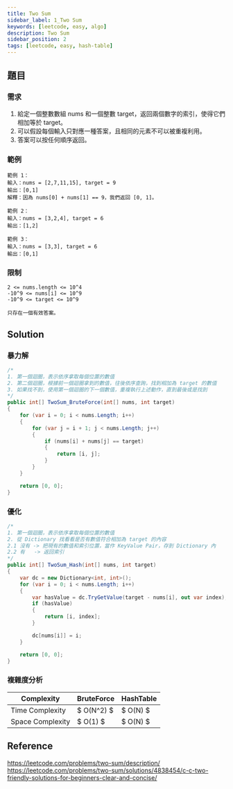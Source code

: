 ```yaml
---
title: Two Sum
sidebar_label: 1_Two Sum
keywords: [leetcode, easy, algo]
description: Two Sum
sidebar_position: 2
tags: [leetcode, easy, hash-table]
---
```


## 題目

### 需求
1. 給定一個整數數組 nums 和一個整數 target，返回兩個數字的索引，使得它們相加等於 target。  
2. 可以假設每個輸入只對應一種答案，且相同的元素不可以被重複利用。  
3. 答案可以按任何順序返回。

### 範例
```
範例 1：
輸入：nums = [2,7,11,15], target = 9
輸出：[0,1]
解釋：因為 nums[0] + nums[1] == 9，我們返回 [0, 1]。

範例 2：
輸入：nums = [3,2,4], target = 6
輸出：[1,2]

範例 3：
輸入：nums = [3,3], target = 6
輸出：[0,1]
```

### 限制
```
2 <= nums.length <= 10^4
-10^9 <= nums[i] <= 10^9
-10^9 <= target <= 10^9

只存在一個有效答案。
```

## Solution

### 暴力解

```csharp showLineNumbers
/*
1. 第一個迴圈，表示依序拿取每個位置的數值
2. 第二個迴圈，根據前一個迴圈拿到的數值，往後依序查詢，找到相加為 target 的數值
3. 如果找不到，使用第一個迴圈的下一個數值，重複執行上述動作，直到最後或是找到
*/
public int[] TwoSum_BruteForce(int[] nums, int target)
{
    for (var i = 0; i < nums.Length; i++)
    {
        for (var j = i + 1; j < nums.Length; j++)
        {
            if (nums[i] + nums[j] == target)
            {
                return [i, j];
            }
        }
    }

    return [0, 0];
}
```

### 優化

```csharp showLineNumbers
/*
1. 第一個迴圈，表示依序拿取每個位置的數值
2. 從 Dictionary 找看看是否有數值符合相加為 target 的內容
2.1 沒有 -> 把現有的數值和索引位置，當作 KeyValue Pair，存到 Dictionary 內
2.2 有   -> 返回索引
*/
public int[] TwoSum_Hash(int[] nums, int target)
{
    var dc = new Dictionary<int, int>();
    for (var i = 0; i < nums.Length; i++)
    {
        var hasValue = dc.TryGetValue(target - nums[i], out var index);
        if (hasValue)
        {
            return [i, index];
        }

        dc[nums[i]] = i;
    }

    return [0, 0];
}
```

### 複雜度分析

| Complexity       | BruteForce | HashTable |
| ---------------- | ---------- | --------- |
| Time Complexity  | $ O(N^2) $ | $ O(N) $  |
| Space Complexity | $ O(1) $   | $ O(N) $  |

## Reference
https://leetcode.com/problems/two-sum/description/  
https://leetcode.com/problems/two-sum/solutions/4838454/c-c-two-friendly-solutions-for-beginners-clear-and-concise/  

















